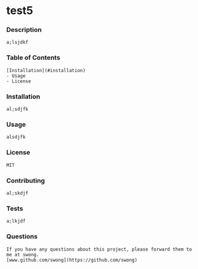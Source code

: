 # test5
### Description
    a;lsjdkf
### Table of Contents
    [Installation](#installation)
    - Usage
    - License
### Installation
    al;sdjfk
### Usage
    alsdjfk
### License
    MIT
### Contributing
    al;skdjf
### Tests
    a;lkjdf
### Questions
    If you have any questions about this project, please forward them to me at swong.
    [www.github.com/swong](https://github.com/swong)
  